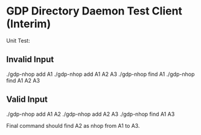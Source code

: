 # GDP Directory Daemon Test Client (Interim)

Unit Test:

## Invalid Input

./gdp-nhop add A1
./gdp-nhop add A1 A2 A3
./gdp-nhop find A1
./gdp-nhop find A1 A2 A3

## Valid Input

./gdp-nhop add A1 A2
./gdp-nhop add A2 A3
./gdp-nhop find A1 A3

Final command should find A2 as nhop from A1 to A3.

